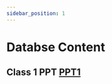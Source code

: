 ```yaml
---
sidebar_position: 1
---
```


# Databse Content

## Class 1 PPT [PPT1](https://drive.google.com/file/d/1V0TUmnccp38vIhQuPuFEbDbmhF5TnAVw/view?usp=sharing)
